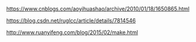 https://www.cnblogs.com/aoyihuashao/archive/2010/01/18/1650865.html



https://blog.csdn.net/ruglcc/article/details/7814546





http://www.ruanyifeng.com/blog/2015/02/make.html

